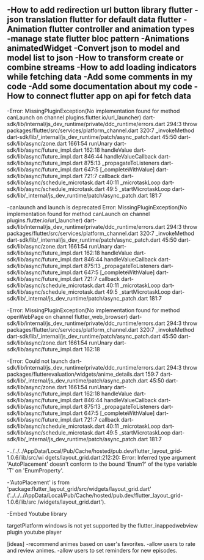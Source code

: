 -How to add redirection url button library flutter
-json translation flutter for default data flutter
-Animation flutter controller and animation types
-manage state flutter bloc pattern 
-Animations animatedWidget 
-Convert json to model and model list to json 
-How to transform create or combine streams
-How to add loading indicators while fetching data 
-Add some comments in my code
-Add some documentation about my code
-How to connect flutter app on api for fetch data 
-

-Error: MissingPluginException(No implementation found for method canLaunch on channel plugins.flutter.io/url_launcher) dart-sdk/lib/internal/js_dev_runtime/private/ddc_runtime/errors.dart 294:3 throw packages/flutter/src/services/platform_channel.dart 320:7 _invokeMethod dart-sdk/lib/_internal/js_dev_runtime/patch/async_patch.dart 45:50 dart-sdk/lib/async/zone.dart 1661:54 runUnary dart-sdk/lib/async/future_impl.dart 162:18 handleValue dart-sdk/lib/async/future_impl.dart 846:44 handleValueCallback dart-sdk/lib/async/future_impl.dart 875:13 _propagateToListeners dart-sdk/lib/async/future_impl.dart 647:5 [_completeWithValue] dart-sdk/lib/async/future_impl.dart 721:7 callback dart-sdk/lib/async/schedule_microtask.dart 40:11 _microtaskLoop dart-sdk/lib/async/schedule_microtask.dart 49:5 _startMicrotaskLoop dart-sdk/lib/_internal/js_dev_runtime/patch/async_patch.dart 181:7

-canlaunch and launch is deprecated Error: MissingPluginException(No implementation found for method canLaunch on channel plugins.flutter.io/url_launcher) dart-sdk/lib/internal/js_dev_runtime/private/ddc_runtime/errors.dart 294:3 throw packages/flutter/src/services/platform_channel.dart 320:7 _invokeMethod dart-sdk/lib/_internal/js_dev_runtime/patch/async_patch.dart 45:50 dart-sdk/lib/async/zone.dart 1661:54 runUnary dart-sdk/lib/async/future_impl.dart 162:18 handleValue dart-sdk/lib/async/future_impl.dart 846:44 handleValueCallback dart-sdk/lib/async/future_impl.dart 875:13 _propagateToListeners dart-sdk/lib/async/future_impl.dart 647:5 [_completeWithValue] dart-sdk/lib/async/future_impl.dart 721:7 callback dart-sdk/lib/async/schedule_microtask.dart 40:11 _microtaskLoop dart-sdk/lib/async/schedule_microtask.dart 49:5 _startMicrotaskLoop dart-sdk/lib/_internal/js_dev_runtime/patch/async_patch.dart 181:7


-Error: MissingPluginException(No implementation found for method openWebPage on channel flutter_web_browser) dart-sdk/lib/internal/js_dev_runtime/private/ddc_runtime/errors.dart 294:3 throw packages/flutter/src/services/platform_channel.dart 320:7 _invokeMethod dart-sdk/lib/_internal/js_dev_runtime/patch/async_patch.dart 45:50
dart-sdk/lib/async/zone.dart 1661:54 runUnary dart-sdk/lib/async/future_impl.dart 162:18


-Error: Could not launch dart-sdk/lib/internal/js_dev_runtime/private/ddc_runtime/errors.dart 294:3 throw packages/flutterevaluation/widgets/anime_details.dart 159:7
dart-sdk/lib/_internal/js_dev_runtime/patch/async_patch.dart 45:50
dart-sdk/lib/async/zone.dart 1661:54 runUnary dart-sdk/lib/async/future_impl.dart 162:18 handleValue dart-sdk/lib/async/future_impl.dart 846:44 handleValueCallback dart-sdk/lib/async/future_impl.dart 875:13 _propagateToListeners dart-sdk/lib/async/future_impl.dart 647:5 [_completeWithValue] dart-sdk/lib/async/future_impl.dart 721:7 callback dart-sdk/lib/async/schedule_microtask.dart 40:11 _microtaskLoop dart-sdk/lib/async/schedule_microtask.dart 49:5 _startMicrotaskLoop dart-sdk/lib/_internal/js_dev_runtime/patch/async_patch.dart 181:7



-../../../AppData/Local/Pub/Cache/hosted/pub.dev/flutter_layout_grid-1.0.6/lib/src/wi dgets/layout_grid.dart:212:20: Error: Inferred type argument 'AutoPlacement' doesn't conform to the bound 'Enum?' of the type variable 'T' on 'EnumProperty'.

-'AutoPlacement' is from 'package:flutter_layout_grid/src/widgets/layout_grid.dart' ('../../../AppData/Local/Pub/Cache/hosted/pub.dev/flutter_layout_grid-1.0.6/lib/src /widgets/layout_grid.dart').

-Embed Youtube library

targetPlatform windows is not yet supported by the flutter_inappedwebview plugin youtube player


[ideas]
-recommend animes based on user's favorites.
-allow users to rate and review animes.
-allow users to set reminders for new episodes.